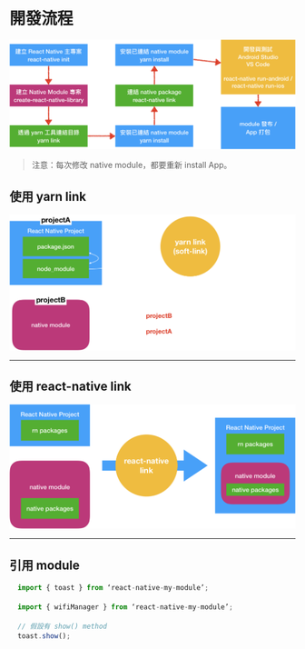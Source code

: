# 開發流程

![development-flow](assets/development-flow.png)

> 注意：每次修改 native module，都要重新 install App。

## 使用 yarn link

![yarn-link](assets/yarn-link.png)

---

## 使用 react-native link

![react-native-link](assets/react-native-link.png)

---

## 引用 module

```javascript
  import { toast } from ‘react-native-my-module’;

  import { wifiManager } from ‘react-native-my-module’; 

  // 假設有 show() method
  toast.show();
```
